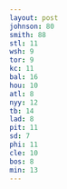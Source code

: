 ```yaml
---
layout: post
johnson: 80
smith: 88
stl: 11
wsh: 9
tor: 9
kc: 11
bal: 16
hou: 10
atl: 8
nyy: 12
tb: 14
lad: 8
pit: 11
sd: 7
phi: 11
cle: 10
bos: 8
min: 13
---
```

